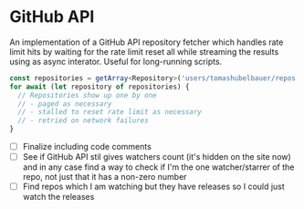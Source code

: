 # GitHub API

An implementation of a GitHub API repository fetcher which handles rate limit
hits by waiting for the rate limit reset all while streaming the results using
as async interator. Useful for long-running scripts.

```typescript
const repositories = getArray<Repository>('users/tomashubelbauer/repos');
for await (let repository of repositories) {
  // Repositories show up one by one
  // - paged as necessary
  // - stalled to reset rate limit as necessary
  // - retried on network failures
}
```

- [ ] Finalize including code comments
- [ ] See if GitHub API stil gives watchers count (it's hidden on the site now) and in any case find a way to check if I'm the one watcher/starrer of the repo, not just that it has a non-zero number
- [ ] Find repos which I am watching but they have releases so I could just watch the releases
